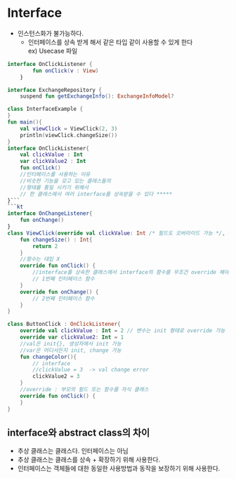 # Interface
- 인스턴스화가 불가능하다.
    - 인터페이스를 상속 받게 해서 같은 타입 같이 사용할 수 있게 한다   
    ex) Usecase 파일

```kt
interface OnClickListener {
        fun onClick(v : View)
    }
```

```kt
interface ExchangeRepository {
    suspend fun getExchangeInfo(): ExchangeInfoModel?
```

```kt
class InterfaceExample {
}
fun main(){
    val viewClick = ViewClick(2, 3)
    println(viewClick.changeSize())
}
interface OnClickListener{
    val clickValue : Int
    var clickValue2 : Int
    fun onClick()
    //인터페이스를 사용하는 이유
    //비슷한 기능을 갖고 있는 클래스들의
    //형태를 통일 시키기 위해서
    // 한 클래스에서 여러 interface를 상속받을 수 있다 *****
}```
```kt
interface OnChangeListener{
    fun onChange()
}
class ViewClick(override val clickValue: Int /* 필드도 오버라이드 가능 */, override var clickValue2: Int) : OnClickListener, OnChangeListener{
    fun changeSize() : Int{
        return 2
    }
    //함수는 대입 X
    override fun onClick() {
        //interface를 상속한 클래스에서 interface의 함수를 무조건 override 해야한다.
        // 1번째 인터페이스 함수
    }
    override fun onChange() {
        // 2번째 인터페이스 함수
    }
}
```


```kt
class ButtonClick : OnClickListener{
    override val clickValue : Int = 2 // 변수는 init 형태로 override 가능
    override var clickValue2: Int = 1
    //val은 init{}, 생성자에서 init 가능
    //var은 어디서든지 init, change 가능
    fun changeColor(){
        // interface
        //clickValue = 3  -> val change error
        clickValue2 = 3
    }
    //override : 부모의 필드 또는 함수를 자식 클래스
    override fun onClick() {
    }
}
```

## interface와 abstract class의 차이
 - 추상 클래스는 클래스다. 인터페이스는 아님
 - 추상 클래스는 클래스를 상속 + 확장하기 위해 사용한다.
 - 인터페이스는 객체들에 대한 동일한 사용방법과 동작을 보장하기 위해 사용한다.
 